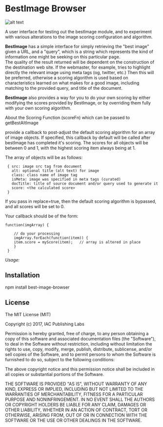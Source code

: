 BestImage Browser
=================

![alt text](http://i68.tinypic.com/bjhcnt.jpg "Best Image Browser")

A user interface for testing out the bestImage module, and to experiment with various alterations to the
image scoring configuration and algorithm. 

**BestImage** has a simple interface for simply retrieving the "best image" given a URL, and a "query",
which is a string which represents the kind of information one might be seeking on this particular page.  
The quality of the result returned will be dependent on the construction of the destination web site.  If
the webmaster, for example, tries to highlight directly the relevant image using meta tags (og, twitter, etc.)
Then this will be preferred, otherwise a scoring algorithm is used based on characteristics learned on what
makes for a good image, including matching to the provided query, and title of the document.

**BestImage** also provides a way for you to do your own scoring by either modifying the scores provided by BestImage,
or by overriding them fully with your own scoring algorithm.  


About the Scoring Function (scoreFn) which can be passed to getBestAltImage

provide a callback to post-adjust the default scoring algorithm for an array of image objects.  If specified, this
callback by default will be called after bestImage has completed it's scoring.  The scores for all objects
will be between 0 and 1, with the highest scoring item always being at 1.  

The array of objects will be as follows:

```
 { src: image src tag from document
   alt: optional title (alt text) for image
   class: class name of image tag
   isMeta: image was specified in meta tags (curated)
   docTitle: title of source document and/or query used to generate it
   score: <the calculated score>
 }
```
If you pass in replace=true, then the default scoring algorithm is bypassed, and all scores will be set
to 0.

Your callback should be of the form:

```
function(imgArray) {

    // do your processing
    imgArray.forEach(function(item)) {
    item.score = myScore(item);   // array is altered in place
    }
 }
 ```

*Usage:*

## Installation

  npm install best-image-browser


## License

The MIT License (MIT)

Copyright (c) 2017, IAC Publishing Labs

Permission is hereby granted, free of charge, to any person obtaining a copy
of this software and associated documentation files (the "Software"), to deal
in the Software without restriction, including without limitation the rights
to use, copy, modify, merge, publish, distribute, sublicense, and/or sell
copies of the Software, and to permit persons to whom the Software is
furnished to do so, subject to the following conditions:

The above copyright notice and this permission notice shall be included in
all copies or substantial portions of the Software.

THE SOFTWARE IS PROVIDED "AS IS", WITHOUT WARRANTY OF ANY KIND, EXPRESS OR
IMPLIED, INCLUDING BUT NOT LIMITED TO THE WARRANTIES OF MERCHANTABILITY,
FITNESS FOR A PARTICULAR PURPOSE AND NONINFRINGEMENT. IN NO EVENT SHALL THE
AUTHORS OR COPYRIGHT HOLDERS BE LIABLE FOR ANY CLAIM, DAMAGES OR OTHER
LIABILITY, WHETHER IN AN ACTION OF CONTRACT, TORT OR OTHERWISE, ARISING FROM,
OUT OF OR IN CONNECTION WITH THE SOFTWARE OR THE USE OR OTHER DEALINGS IN
THE SOFTWARE.
